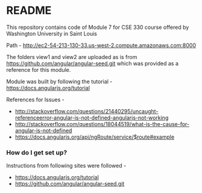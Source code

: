 # README #

This repository contains code of Module 7 for CSE 330 course offered by Washington University in Saint Louis

Path - http://ec2-54-213-130-33.us-west-2.compute.amazonaws.com:8000

The folders view1 and view2 are uploaded as is from https://github.com/angular/angular-seed.git which was provided as a reference for this module.

Module was built by following the tutorial - https://docs.angularjs.org/tutorial

References for Issues -

* http://stackoverflow.com/questions/21440295/uncaught-referenceerror-angular-is-not-defined-angularjs-not-working
* http://stackoverflow.com/questions/18044519/what-is-the-cause-for-angular-is-not-defined
* https://docs.angularjs.org/api/ngRoute/service/$route#example

### How do I get set up? ###

Instructions from following sites were followed -
* https://docs.angularjs.org/tutorial
* https://github.com/angular/angular-seed.git